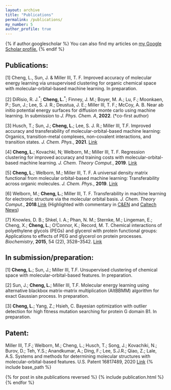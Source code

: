 ```yaml
---
layout: archive
title: "Publications"
permalink: /publications/
my_number: 5
author_profile: true
---
```


{% if author.googlescholar %}
  You can also find my articles on <u><a href="{{https://scholar.google.com/citations?user=hy_oauIAAAAJ&hl=en}}">my Google Scholar profile</a>.</u>
{% endif %}

## Publications:

[1] Cheng, L., Sun, J. & Miller III, T. F. Improved accuracy of molecular energy
learning via unsupervised clustering for organic chemical space with
molecular-orbital-based machine learning. In preparation.

[2] DiRisio, R. J.<sup>\*</sup>; **Cheng, L.**<sup>\*</sup>; Finney, J. M.; Boyer, M. A.; Lu, F.; Moonkaen, P.; Sun, J.; Lee, S. J. R.; Deustua, J. E.; Miller III, T. F.; McCoy, A. B. Near ab initio potential energy surfaces for diffusion monte carlo using machine learning. In submission to *J. Phys. Chem. A*, **2022**. (*co-first author)

[3] Husch, T.; Sun, J.; **Cheng, L.**; Lee, S. J. R.; Miller III, T.F. Improved accuracy and transferability of molecular-orbital-based machine learning: Organics, transition-metal complexes, non-covalent interactions, and transition states. *J. Chem. Phys.*, **2021**. [Link](https://aip.scitation.org/doi/abs/10.1063/5.0032362)

[4] **Cheng, L.**; Kovachki, N; Welborn, M.; Miller III, T. F. Regression clustering for improved accuracy and training costs with molecular-orbital-based machine learning. *J. Chem. Theory Comput.*, **2019**. [Link](https://pubs.acs.org/doi/abs/10.1021/acs.jctc.9b00884)

[5] **Cheng, L.**; Welborn, M.; Miller III, T. F. A universal density matrix functional from molecular orbital-based machine learning: Transferability across organic molecules. *J. Chem. Phys.*, **2019**. [Link](https://pubs.acs.org/doi/abs/10.1021/acs.jctc.8b00636)

[6] Welborn, M.; **Cheng, L.**; Miller III, T. F. Transferability in machine learning for electronic structure via the molecular orbital basis. *J. Chem. Theory Comput.*, **2018**.[Link](https://aip.scitation.org/doi/full/10.1063/1.5088393) (Highlighted with commentary in [C&EN](https://cen.acs.org/physical-chemistry/computational-chemistry/Machine-learning-predicts-electronic-properties/96/web/2018/08) and [Caltech News](http://www.caltech.edu/news/researchers-put-ai-work-making-chemistry-predictions-83357))

[7] Knowles, D. B.; Shkel, I. A.; Phan, N. M.; Sternke, M.; Lingeman, E.; Cheng, X.; **Cheng, L.**; O’Connor, K.; Record, M. T. Chemical interactions of polyethylene glycols (PEGs) and glycerol with protein functional groups: Applications to effects of PEG and glycerol on protein processes. *Biochemistry*, **2015**, 54 (22), 3528–3542. [Link](https://pubs.acs.org/doi/10.1021/acs.biochem.5b00246)

## In submission/preparation:

[1] **Cheng, L.**; Sun, J.; Miller III, T.F. Unsupervised clustering of chemical space with molecular-orbital-based features. In preparation.

[2] Sun, J.; **Cheng, L.**; Miller III, T.F. Molecular energy learning using alternative blackbox matrix-matrix multiplication (AltBBMM) algorithm for exact Gaussian process. In preparation.

[3] **Cheng, L.**; Yang, Z.; Hsieh, C. Bayesian optimization with outlier detection for high fitness mutation searching for protein G domain B1. In preparation.

## Patent:

Miller III, T.F.; Welborn, M.; Cheng, L.; Husch, T.; Song, J.; Kovachiki, N.; Burov, D.; Teh, Y.S.; Anandkumar, A.; Ding, F.; Lee, S.J.R.; Qiao, Z.; Lale, A.S. Systems and methods for determining molecular structures with molecular-orbital-based features. U.S. Patent 16817489, 2020 [Link](https://patents.google.com/patent/US20200294630A1/en)
{% include base_path %}

{% for post in site.publications reversed %}
  {% include publication.html %}
{% endfor %}
